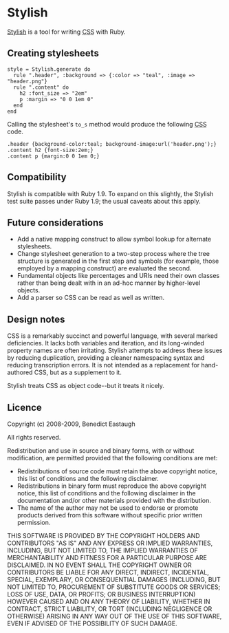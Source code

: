 Stylish
=======

[Stylish](http://github.com/ionfish/stylish/) is a tool for writing
<abbr title="Cascading Stylesheets">CSS</abbr> with Ruby.


Creating stylesheets
--------------------

    style = Stylish.generate do
      rule ".header", :background => {:color => "teal", :image => "header.png"}
      rule ".content" do
        h2 :font_size => "2em"
        p :margin => "0 0 1em 0"
      end
    end

Calling the stylesheet's `to_s` method would produce the following
<abbr title="Cascading Stylesheets">CSS</abbr> code.

    .header {background-color:teal; background-image:url('header.png');}
    .content h2 {font-size:2em;}
    .content p {margin:0 0 1em 0;}


Compatibility
-------------

Stylish is compatible with Ruby 1.9. To expand on this slightly, the Stylish
test suite passes under Ruby 1.9; the usual caveats about this apply.


Future considerations
---------------------

*   Add a native mapping construct to allow symbol lookup for alternate
    stylesheets.
*   Change stylesheet generation to a two-step process where the tree structure
    is generated in the first step and symbols (for example, those employed by
    a mapping construct) are evaluated the second.
*   Fundamental objects like percentages and URIs need their own classes rather
    than being dealt with in an ad-hoc manner by higher-level objects.
*   Add a parser so CSS can be read as well as written.


Design notes
------------

CSS is a remarkably succinct and powerful language, with several marked
deficiencies. It lacks both variables and iteration, and its long-winded
property names are often irritating. Stylish attempts to address these issues
by reducing duplication, providing a cleaner namespacing syntax and reducing
transcription errors. It is not intended as a replacement for hand-authored
CSS, but as a supplement to it.

Stylish treats CSS as object code--but it treats it nicely.


Licence
-------

Copyright (c) 2008-2009, Benedict Eastaugh

All rights reserved.

Redistribution and use in source and binary forms, with or without
modification, are permitted provided that the following conditions are met:

*   Redistributions of source code must retain the above copyright notice, this
    list of conditions and the following disclaimer.
*   Redistributions in binary form must reproduce the above copyright notice,
    this list of conditions and the following disclaimer in the documentation
    and/or other materials provided with the distribution.
*   The name of the author may not be used to endorse or promote products
    derived from this software without specific prior written permission.

THIS SOFTWARE IS PROVIDED BY THE COPYRIGHT HOLDERS AND CONTRIBUTORS "AS IS" AND
ANY EXPRESS OR IMPLIED WARRANTIES, INCLUDING, BUT NOT LIMITED TO, THE IMPLIED
WARRANTIES OF MERCHANTABILITY AND FITNESS FOR A PARTICULAR PURPOSE ARE
DISCLAIMED. IN NO EVENT SHALL THE COPYRIGHT OWNER OR CONTRIBUTORS BE LIABLE FOR
ANY DIRECT, INDIRECT, INCIDENTAL, SPECIAL, EXEMPLARY, OR CONSEQUENTIAL DAMAGES
(INCLUDING, BUT NOT LIMITED TO, PROCUREMENT OF SUBSTITUTE GOODS OR SERVICES;
LOSS OF USE, DATA, OR PROFITS; OR BUSINESS INTERRUPTION) HOWEVER CAUSED AND ON
ANY THEORY OF LIABILITY, WHETHER IN CONTRACT, STRICT LIABILITY, OR TORT
(INCLUDING NEGLIGENCE OR OTHERWISE) ARISING IN ANY WAY OUT OF THE USE OF THIS
SOFTWARE, EVEN IF ADVISED OF THE POSSIBILITY OF SUCH DAMAGE.
